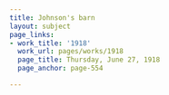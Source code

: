 ```yaml
---
title: Johnson's barn
layout: subject
page_links:
- work_title: '1918'
  work_url: pages/works/1918
  page_title: Thursday, June 27, 1918
  page_anchor: page-554

---
```

